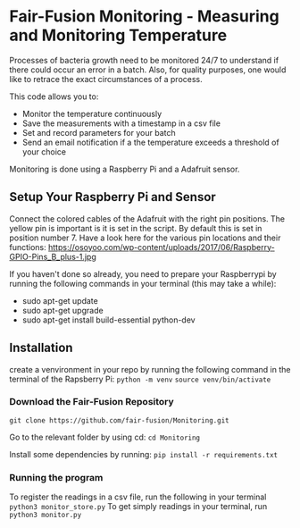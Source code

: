 # Fair-Fusion Monitoring - Measuring and Monitoring Temperature
Processes of bacteria growth need to be monitored 24/7 to understand if there could occur an error in a batch. Also, for quality purposes, one would like to retrace the exact circumstances of a process. 

This code allows you to:
- Monitor the temperature continuously
- Save the measurements with a timestamp in a csv file
- Set and record parameters for your batch
- Send an email notification if a the temperature exceeds a threshold of your choice 

Monitoring is done using a Raspberry Pi and a Adafruit sensor.

## Setup Your Raspberry Pi and Sensor
Connect the colored cables of the Adafruit with the right pin positions. The yellow pin is important is it is set in the script. By default this is set in position number 7. Have a look here for the various pin locations and their functions: https://osoyoo.com/wp-content/uploads/2017/06/Raspberry-GPIO-Pins_B_plus-1.jpg

If you haven't done so already, you need to prepare your Raspberrypi by running the following commands in your terminal (this may take a while):
- sudo apt-get update
- sudo apt-get upgrade
- sudo apt-get install build-essential python-dev

## Installation
create a venvironment in your repo by running the following command in the terminal of the Rapsberry Pi:
`python -m venv`
`source venv/bin/activate`
### Download the Fair-Fusion Repository
`git clone https://github.com/fair-fusion/Monitoring.git`

Go to the relevant folder by using cd: `cd Monitoring`

Install some dependencies by running:
`pip install -r requirements.txt`

### Running the program
To register the readings in a csv file, run the following in your terminal `python3 monitor_store.py`
To get simply readings in your terminal, run `python3 monitor.py`